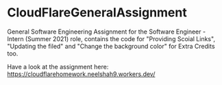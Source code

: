 # CloudFlareGeneralAssignment

General Software Engineering Assignment for the Software Engineer - Intern (Summer 2021) role, contains the code for "Providing Scoial Links", "Updating the filed" and "Change the background color" for Extra Credits too.

Have a look at the assignment here: https://cloudflarehomework.neelshah9.workers.dev/